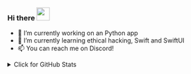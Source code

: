 ### Hi there <img src="https://raw.githubusercontent.com/aemmadi/aemmadi/master/wave.gif" width="30px">

- 🔭 I’m currently working on an Python app
- 🌱 I’m currently learning ethical hacking, Swift and SwiftUI
- 📫 You can reach me on Discord!

<details>
<summary>Click for GitHub Stats</summary>
<p align="center">

![Github Stats](https://github-readme-stats.vercel.app/api?username=educatorsRlearners&count_private=true&show_icons=true&include_all_commits=true)

![Top Langs](https://github-readme-stats.vercel.app/api/top-langs/?username=educatorsRlearners&hide=TeX&layout=compact)

![Visitor Badge](https://visitor-badge.laobi.icu/badge?page_id=educatorsRlearners.educatorsRlearners)
</p>
</details>

